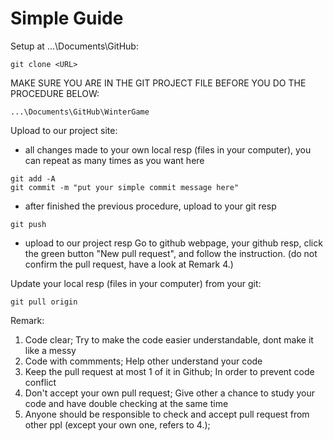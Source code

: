 # Simple Guide


Setup at ...\Documents\GitHub:
```
git clone <URL>
```

MAKE SURE YOU ARE IN THE GIT PROJECT FILE BEFORE YOU DO THE PROCEDURE BELOW:
```
...\Documents\GitHub\WinterGame
```

Upload to our project site:
- all changes made to your own local resp (files in your computer), you can repeat as many times as you want here
```
git add -A
git commit -m "put your simple commit message here"
```
- after finished the previous procedure, upload to your git resp
```
git push
```
- upload to our project resp
Go to github webpage, your github resp, click the green button "New pull request", and follow the instruction. (do not confirm the pull request, have a look at Remark 4.)


Update your local resp (files in your computer) from your git:
```
git pull origin
```



Remark:

1. Code clear; Try to make the code easier understandable, dont make it like a messy
2. Code with commments; Help other understand your code
3. Keep the pull request at most 1 of it in Github; In order to prevent code conflict
4. Don't accept your own pull request; Give other a chance to study your code and have double checking at the same time
5. Anyone should be responsible to check and accept pull request from other ppl (except your own one, refers to 4.);
